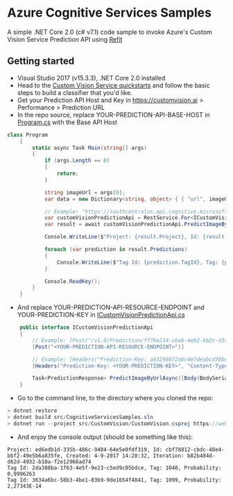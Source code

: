 # Azure Cognitive Services Samples

A simple .NET Core 2.0 (c# v7.1) code sample to invoke Azure's Custom Vision Service Prediction API using [Refit](https://github.com/paulcbetts/refit)

## Getting started
* Visual Studio 2017 (v15.3.3), .NET Core 2.0 installed
* Head to the [Custom Vision Service quickstarts](https://docs.microsoft.com/en-us/azure/cognitive-services/custom-vision-service/getting-started-build-a-classifier) and follow the basic steps to build a classifier that you'd like.
* Get your Prediction API Host and Key in https://customvision.ai > Performance > Prediction URL
* In the repo source, replace YOUR-PREDICTION-API-BASE-HOST in [Program.cs](https://github.com/CarlosSardo/CognitiveServicesSamples/blob/master/src/CustomVision/Program.cs) with the Base API Host
```csharp
class Program
    {
        static async Task Main(string[] args)
        {
            if (args.Length == 0)
            {
                return;
            }

            string imageUrl = args[0];
            var data = new Dictionary<string, object> { { "url", imageUrl }, };

            // Example: "https://southcentralus.api.cognitive.microsoft.com/customvision"
            var customVisionPredictionApi = RestService.For<ICustomVisionPredictionApi>("<YOUR-PREDICTION-API-BASE-HOST>");
            var result = await customVisionPredictionApi.PredictImageByUrlAsync(data);

            Console.WriteLine($"Project: {result.Project}, Id: {result.Id}, Created: {result.Created}, Iteration: {result.Iteration}");

            foreach (var prediction in result.Predictions)
            {
                Console.WriteLine($"Tag Id: {prediction.TagId}, Tag: {prediction.Tag}, Probability: {prediction.Probability}");
            }

            Console.ReadKey();
        }
    }
```

* And replace YOUR-PREDICTION-API-RESOURCE-ENDPOINT and YOUR-PREDICTION-KEY in [ICustomVisionPredictionApi.cs](https://github.com/CarlosSardo/CognitiveServicesSamples/blob/master/src/CustomVision/RefitRestService/ICustomVisionPredictionApi.cs)

```csharp
    public interface ICustomVisionPredictionApi
    {
        // Example: [Post("/v1.0/Prediction/ff76e214-c6ab-4eb2-bb2c-d34c3ca65bcc/url")]
        [Post("<YOUR-PREDICTION-API-RESOURCE-ENDPOINT>")]

        // Example: [Headers("Prediction-Key: a63298872abc4e7deabcd78beec819a2", "Content-Type: application/json; charset=UTF-8")]
        [Headers("Prediction-Key: <YOUR-PREDICTION-KEY>", "Content-Type: application/json; charset=UTF-8")]

        Task<PredictionResponse> PredictImageByUrlAsync([Body(BodySerializationMethod.Json)] Dictionary<string, object> content);
    }
```

* Go to the command line, to the directory where you cloned the repo:
```csharp
> dotnet restore
> dotnet build src/CognitiveServicesSamples.sln
> dotnet run --project src/CustomVision/CustomVision.csproj https://website-example.com/images/image.jpg
```
* And enjoy the console output (should be something like this):
```cli
Project: ed6edb1d-335b-486c-9404-64e5e0fdf319, Id: cbf78812-cbdc-48e4-bbf2-49e5b6a835fe, Created: 4-9-2017 14:28:32, Iteration: b82b484d-d62d-4932-b10a-f2e12966ad74
Tag Id: 2da388ba-1f63-4e5f-9e23-c5ed9c05bdce, Tag: 1040, Probability: 0,9996263
Tag Id: 3634a6bc-58b3-4be1-83b9-9de1654f4841, Tag: 1099, Probability: 2,27343E-14
```



